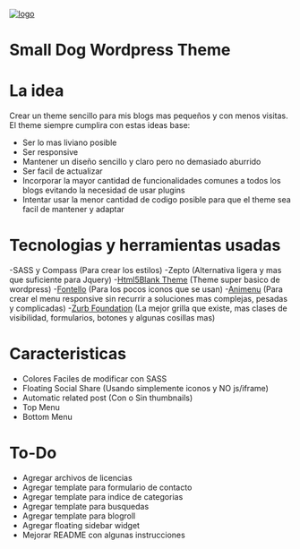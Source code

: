 [![logo](http://blogjapon.com.ar/wp-content/themes/small_dog/screenshot.png)](http://federicosantillan.com.ar)

Small Dog Wordpress Theme
=========================

# La idea

Crear un theme sencillo para mis blogs mas pequeños y con menos visitas. El theme siempre cumplira con estas ideas base:

- Ser lo mas liviano posible
- Ser responsive
- Mantener un diseño sencillo y claro pero no demasiado aburrido
- Ser facil de actualizar
- Incorporar la mayor cantidad de funcionalidades comunes a todos los blogs evitando la necesidad de usar plugins
- Intentar usar la menor cantidad de codigo posible para que el theme sea facil de mantener y adaptar

# Tecnologias y herramientas usadas

-SASS y Compass (Para crear los estilos)
-Zepto (Alternativa ligera y mas que suficiente para Jquery)
-[Html5Blank Theme](http://html5blank.com/) (Theme super basico de wordpress)
-[Fontello](http://fontello.com/) (Para los pocos iconos que se usan)
-[Animenu](https://github.com/catalinred/Animenu) (Para crear el menu responsive sin recurrir a soluciones mas complejas, pesadas y complicadas)
-[Zurb Foundation](https://github.com/zurb/foundation) (La mejor grilla que existe, mas clases de visibilidad, formularios, botones y algunas cosillas mas)

# Caracteristicas
- Colores Faciles de modificar con SASS
- Floating Social Share (Usando simplemente iconos y NO js/iframe)
- Automatic related post (Con o Sin thumbnails)
- Top Menu
- Bottom Menu

# To-Do
- Agregar archivos de licencias
- Agregar template para formulario de contacto
- Agregar template para indice de categorias
- Agregar template para busquedas
- Agregar template para blogroll
- Agregar floating sidebar widget
- Mejorar README con algunas instrucciones
